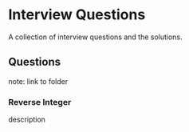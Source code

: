 # Interview Questions

A collection of interview questions and the solutions.

## Questions

note: link to folder

### Reverse Integer

description
